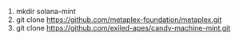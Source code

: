 1. mkdir solana-mint
2. git clone https://github.com/metaplex-foundation/metaplex.git
3. git clone https://github.com/exiled-apes/candy-machine-mint.git